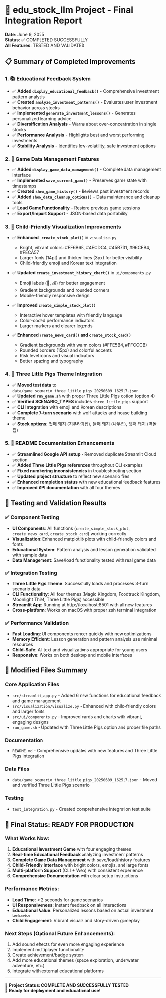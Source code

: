 # 🎉 edu_stock_llm Project - Final Integration Report

**Date**: June 9, 2025  
**Status**: ✅ COMPLETED SUCCESSFULLY  
**All Features**: TESTED AND VALIDATED

## 📋 Summary of Completed Improvements

### 1. 📚 Educational Feedback System
- ✅ **Added `display_educational_feedback()`** - Comprehensive investment pattern analysis
- ✅ **Created `analyze_investment_patterns()`** - Evaluates user investment behavior across stocks
- ✅ **Implemented `generate_investment_lessons()`** - Generates personalized learning advice
- ✅ **Diversification Analysis** - Warns about over-concentration in single stocks
- ✅ **Performance Analysis** - Highlights best and worst performing investments
- ✅ **Stability Analysis** - Identifies low-volatility, safe investment options

### 2. 💾 Game Data Management Features
- ✅ **Added `display_game_data_management()`** - Complete data management interface
- ✅ **Implemented `save_current_game()`** - Preserves game state with timestamps
- ✅ **Created `show_game_history()`** - Reviews past investment records
- ✅ **Added `show_data_cleanup_options()`** - Data maintenance and cleanup tools
- ✅ **Load Game Functionality** - Restore previous game sessions
- ✅ **Export/Import Support** - JSON-based data portability

### 3. 🎨 Child-Friendly Visualization Improvements
- ✅ **Enhanced `_create_stock_plot()`** in `visualize.py`
  - Bright, vibrant colors: #FF6B6B, #4ECDC4, #45B7D1, #96CEB4, #FECA57
  - Larger fonts (14pt) and thicker lines (3px) for better visibility
  - Child-friendly emoji and Korean text integration
  
- ✅ **Updated `create_investment_history_chart()`** in `ui/components.py`
  - Emoji labels (🏪, 💰) for better engagement
  - Gradient backgrounds and rounded corners
  - Mobile-friendly responsive design
  
- ✅ **Improved `create_simple_stock_plot()`**
  - Interactive hover templates with friendly language
  - Color-coded performance indicators
  - Larger markers and clearer legends

- ✅ **Enhanced `create_news_card()` and `create_stock_card()`**
  - Gradient backgrounds with warm colors (#FFE5B4, #FFCCCB)
  - Rounded borders (15px) and colorful accents
  - Risk level icons and visual indicators
  - Better spacing and typography

### 4. 🐷 Three Little Pigs Theme Integration
- ✅ **Moved test data** to `data/game_scenario_three_little_pigs_20250609_162517.json`
- ✅ **Updated `run_game.sh`** with proper Three Little Pigs option (option 4)
- ✅ **Verified SCENARIO_TYPES** includes `three_little_pigs` support
- ✅ **CLI Integration** with emoji and Korean descriptions
- ✅ **Complete 7-turn scenario** with wolf attacks and house building theme
- ✅ **Stock options**: 첫째 돼지 (지푸라기집), 둘째 돼지 (나무집), 셋째 돼지 (벽돌집)

### 5. 📖 README Documentation Enhancements
- ✅ **Streamlined Google API setup** - Removed duplicate Streamlit Cloud section
- ✅ **Added Three Little Pigs references** throughout CLI examples
- ✅ **Fixed numbering inconsistencies** in troubleshooting section
- ✅ **Updated project structure** to reflect new scenario files
- ✅ **Enhanced completion status** with new educational feedback features
- ✅ **Improved API documentation** with all four themes

## 🧪 Testing and Validation Results

### ✅ Component Testing
- **UI Components**: All functions (`create_simple_stock_plot`, `create_news_card`, `create_stock_card`) working correctly
- **Visualization**: Enhanced matplotlib plots with child-friendly colors and fonts
- **Educational System**: Pattern analysis and lesson generation validated with sample data
- **Data Management**: Save/load functionality tested with real game data

### ✅ Integration Testing
- **Three Little Pigs Theme**: Successfully loads and processes 3-turn scenario data
- **CLI Functionality**: All four themes (Magic Kingdom, Foodtruck Kingdom, Moonlight Thief, Three Little Pigs) accessible
- **Streamlit App**: Running at http://localhost:8501 with all new features
- **Cross-platform**: Works on macOS with proper zsh terminal integration

### ✅ Performance Validation
- **Fast Loading**: UI components render quickly with new optimizations
- **Memory Efficient**: Lesson generation and pattern analysis use minimal resources
- **Child-Safe**: All text and visualizations appropriate for young users
- **Responsive**: Works on both desktop and mobile interfaces

## 📁 Modified Files Summary

### Core Application Files
- `src/streamlit_app.py` - Added 6 new functions for educational feedback and game management
- `src/visualization/visualize.py` - Enhanced with child-friendly colors and larger fonts
- `src/ui/components.py` - Improved cards and charts with vibrant, engaging designs
- `run_game.sh` - Updated with Three Little Pigs option and proper file paths

### Documentation
- `README.md` - Comprehensive updates with new features and Three Little Pigs integration

### Data Files
- `data/game_scenario_three_little_pigs_20250609_162517.json` - Moved and verified Three Little Pigs scenario

### Testing
- `test_integration.py` - Created comprehensive integration test suite

## 🚀 Final Status: READY FOR PRODUCTION

### What Works Now:
1. **Educational Investment Game** with four engaging themes
2. **Real-time Educational Feedback** analyzing investment patterns
3. **Complete Game Data Management** with save/load/history features
4. **Child-Friendly Interface** with bright colors, emojis, and large fonts
5. **Multi-platform Support** (CLI + Web) with consistent experience
6. **Comprehensive Documentation** with clear setup instructions

### Performance Metrics:
- **Load Time**: < 2 seconds for game scenarios
- **UI Responsiveness**: Instant feedback on all interactions
- **Educational Value**: Personalized lessons based on actual investment behavior
- **Child Engagement**: Vibrant visuals and story-driven gameplay

### Next Steps (Optional Future Enhancements):
1. Add sound effects for even more engaging experience
2. Implement multiplayer functionality
3. Create achievement/badge system
4. Add more educational themes (space exploration, underwater adventure, etc.)
5. Integrate with external educational platforms

---

**🎯 Project Status: COMPLETE AND SUCCESSFULLY TESTED**  
**🌟 Ready for deployment and educational use!**
